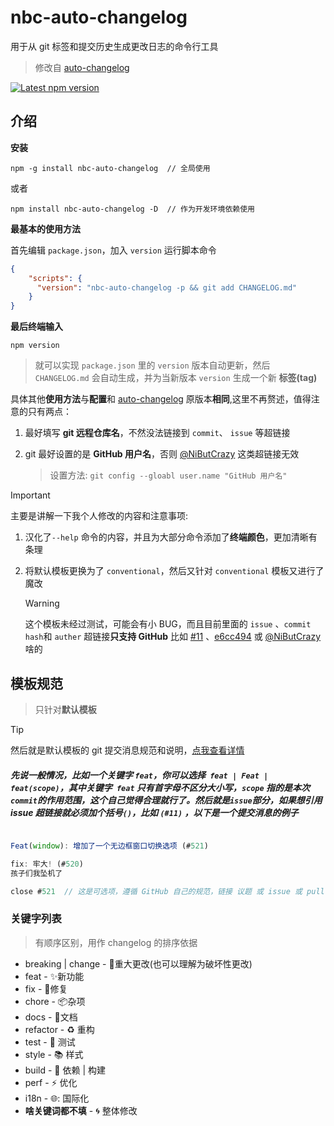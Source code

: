 # nbc-auto-changelog

用于从 git 标签和提交历史生成更改日志的命令行工具  
> 修改自 [auto-changelog](https://github.com/cookpete/auto-changelog)

[![Latest npm version](https://img.shields.io/npm/v/nbc-auto-changelog.svg)](https://www.npmjs.com/package/nbc-auto-changelog)

## 介绍

**安装**
```
npm -g install nbc-auto-changelog  // 全局使用
```
或者
```
npm install nbc-auto-changelog -D  // 作为开发环境依赖使用
```

**最基本的使用方法**

首先编辑 `package.json`，加入 `version` 运行脚本命令
```json
{
    "scripts": {
      "version": "nbc-auto-changelog -p && git add CHANGELOG.md"
    }
}
```
**最后终端输入**
```shell
npm version
```
>就可以实现 `package.json` 里的 `version` 版本自动更新，然后 `CHANGELOG.md` 会自动生成，并为当新版本 `version` 生成一个新 **标签(tag)** 

具体其他**使用方法**与**配置**和 [auto-changelog](https://github.com/cookpete/auto-changelog) 原版本**相同**,这里不再赘述，值得注意的只有两点：

1. 最好填写 **git 远程仓库名**，不然没法链接到 `commit`、 `issue` 等超链接

2. git 最好设置的是 **GitHub 用户名**，否则 [@NiButCrazy]() 这类超链接无效

   > 设置方法: `git config --gloabl user.name "GitHub 用户名"`

> [!IMPORTANT]
> 主要是讲解一下我个人修改的内容和注意事项:

1. 汉化了`--help` 命令的内容，并且为大部分命令添加了**终端颜色**，更加清晰有条理

2. 将默认模板更换为了 `conventional`，然后又针对 `conventional` 模板又进行了魔改
    > [!WARNING]
	> 这个模板未经过测试，可能会有小 BUG，而且目前里面的 `issue` 、`commit hash`和 `auther` 超链接**只支持 GitHub**
	> 比如 [#11]() 、[e6cc494]() 或 [@NiButCrazy]() 啥的

## 模板规范
> 只针对**默认模板**

> [!TIP]
> 然后就是默认模板的 git 提交消息规范和说明，[点我查看详情](https://www.conventionalcommits.org/zh-hans/v1.0.0/)

##### 先说一般情况，比如一个关键字 `feat`，你可以选择` feat | Feat | feat(scope)`，其中关键字` feat` 只有首字母不区分大小写，`scope` 指的是本次` commit `的作用范围，这个自己觉得合理就行了。然后就是` issue `部分，如果想引用 issue  超链接就必须加个括号`()`，比如 `(#11)` ，以下是一个提交消息的例子

```javascript

Feat(window): 增加了一个无边框窗口切换选项 (#521)

fix: 牢大! (#520)
孩子们我坠机了

close #521  // 这是可选项，遵循 GitHub 自己的规范，链接 议题 或 issue 或 pull 用的

```

### 关键字列表

> 有顺序区别，用作 changelog 的排序依据

- breaking | change - :rotating_light:重大更改(也可以理解为破坏性更改)
- feat - :sparkles:新功能
- fix - :bug:修复
- chore - :package:杂项
- docs - :book:文档
- refactor - :recycle: 重构
- test - :mega: 测试
- style - :books: 样式
- build - :wrench: 依赖 | 构建
- perf - :zap: 优化
- i18n - :globe_with_meridians:: 国际化
- **啥关键词都不填** - :cyclone: 整体修改
